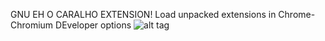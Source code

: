 GNU EH O CARALHO EXTENSION!
Load unpacked extensions in Chrome-Chromium DEveloper options
![alt tag](https://github.com/pedrox86lopes/gnuehocaralho/gnuok.png)
